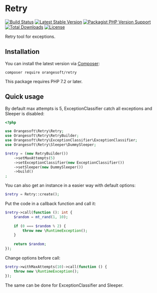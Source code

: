 # Retry

[![Build Status](https://img.shields.io/travis/com/Orangesoft-Development/retry/main?style=plastic)](https://travis-ci.com/Orangesoft-Development/retry)
[![Latest Stable Version](https://img.shields.io/packagist/v/orangesoft/retry?style=plastic)](https://packagist.org/packages/orangesoft/retry)
[![Packagist PHP Version Support](https://img.shields.io/packagist/php-v/orangesoft/retry?style=plastic&color=8892BF)](https://packagist.org/packages/orangesoft/retry)
[![Total Downloads](https://img.shields.io/packagist/dt/orangesoft/retry?style=plastic)](https://packagist.org/packages/orangesoft/retry)
[![License](https://img.shields.io/packagist/l/orangesoft/retry?style=plastic&color=428F7E)](https://packagist.org/packages/orangesoft/retry)

Retry tool for exceptions.

## Installation

You can install the latest version via [Composer](https://getcomposer.org/):

```text
composer require orangesoft/retry
```

This package requires PHP 7.2 or later.

## Quick usage

By default max attempts is 5, ExceptionClassifier catch all exceptions and Sleeper is disabled:

```php
<?php

use Orangesoft\Retry\Retry;
use Orangesoft\Retry\RetryBuilder;
use Orangesoft\Retry\ExceptionClassifier\ExceptionClassifier;
use Orangesoft\Retry\Sleeper\DummySleeper;

$retry = (new RetryBuilder())
    ->setMaxAttempts(5)
    ->setExceptionClassifier(new ExceptionClassifier())
    ->setSleeper(new DummySleeper())
    ->build()
;
```

You can also get an instance in a easier way with default options:

```php
$retry = Retry::create();
```

Put the code in a callback function and call it:

```php
$retry->call(function (): int {
    $random = mt_rand(1, 10);
        
    if (0 === $random % 2) {
        throw new \RuntimeException();
    }
        
    return $random;
});
```

Change options before call:

```php
$retry->withMaxAttempts(10)->call(function () {
    throw new \RuntimeException();
});
```

The same can be done for ExceptionClassifier and Sleeper.
